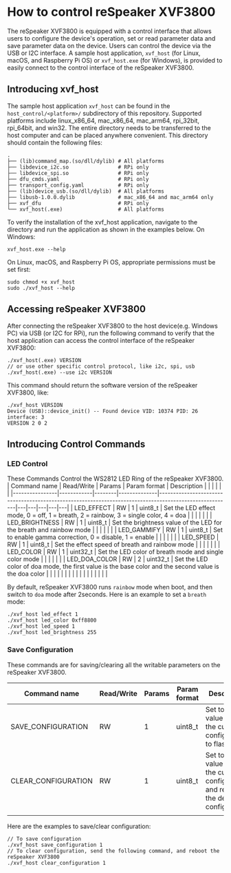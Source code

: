 # How to control reSpeaker XVF3800

The reSpeaker XVF3800 is equipped with a control interface that allows users to configure the device's operation, set or read parameter data and save parameter data on the device. Users can control the device via the USB or I2C interface. A sample host application, `xvf_host` (for Linux, macOS, and Raspberry Pi OS) or `xvf_host.exe` (for Windows), is provided to easily connect to the control interface of the reSpeaker XVF3800.

## Introducing xvf_host

The sample host application `xvf_host` can be found in the `host_control/<platform>/` subdirectory of this repository. Supported platforms include linux_x86_64, mac_x86_64, mac_arm64, rpi_32bit, rpi_64bit, and win32. The entire directory needs to be transferred to the host computer and can be placed anywhere convenient. This directory should contain the following files:

```
.
├── (lib)command_map.(so/dll/dylib) # All platforms
├── libdevice_i2c.so                # RPi only
├── libdevice_spi.so                # RPi only
├── dfu_cmds.yaml                   # RPi only
├── transport_config.yaml           # RPi only
├── (lib)device_usb.(so/dll/dylib)  # All platforms
├── libusb-1.0.0.dylib              # mac_x86_64 and mac_arm64 only
├── xvf_dfu                         # RPi only
└── xvf_host(.exe)                  # All platforms
```

To verify the installation of the xvf_host application, navigate to the directory and run the application as shown in the examples below. On Windows:
```
xvf_host.exe --help
```

On Linux, macOS, and Raspberry Pi OS, appropriate permissions must be set first:
```
sudo chmod +x xvf_host
sudo ./xvf_host --help
```

## Accessing reSpeaker XVF3800

After connecting the reSpeaker XVF3800 to the host device(e.g. Windows PC) via USB (or I2C for RPi), run the following command to verify that the host application can access the control interface of the reSpeaker XVF3800:
```
./xvf_host(.exe) VERSION
// or use other specific control protocol, like i2c, spi, usb
./xvf_host(.exe) --use i2c VERSION  
```
This command should return the software version of the reSpeaker XVF3800, like:
```
./xvf_host VERSION   
Device (USB)::device_init() -- Found device VID: 10374 PID: 26 interface: 3
VERSION 2 0 2 
```

## Introducing Control Commands

### LED Control
These Commands Control the WS2812 LED Ring of the reSpeaker XVF3800.
| Command name   | Read/Write | Params | Param format | Description                                                                                            |   |   |   |   |   |
|----------------|------------|--------|--------------|--------------------------------------------------------------------------------------------------------|---|---|---|---|---|
| LED_EFFECT     | RW         | 1      | uint8_t      | Set the LED effect mode, 0 = off, 1 = breath, 2 = rainbow, 3 = single color, 4 = doa                   |   |   |   |   |   |
| LED_BRIGHTNESS | RW         | 1      | uint8_t      | Set the brightness value of the LED for the breath and rainbow mode                                    |   |   |   |   |   |
| LED_GAMMIFY    | RW         | 1      | uint8_t      | Set to enable gamma correction, 0 = disable, 1 = enable                                                |   |   |   |   |   |
| LED_SPEED      | RW         | 1      | uint8_t      | Set the effect speed of breath and rainbow mode                                                        |   |   |   |   |   |
| LED_COLOR      | RW         | 1      | uint32_t     | Set the LED color of breath mode and single color mode                                                 |   |   |   |   |   |
| LED_DOA_COLOR  | RW         | 2      | uint32_t     | Set the LED color of doa mode, the first value is the base color and the second value is the doa color |   |   |   |   |   |
|                |            |        |              |                                                                                                        |   |   |   |   |   |

By default, reSpeaker XVF3800 runs `rainbow` mode when boot, and then switch to `doa` mode after 2seconds. Here is an example to set a `breath` mode:
```
./xvf_host led_effect 1
./xvf_host led_color 0xff8800
./xvf_host led_speed 1
./xvf_host led_brightness 255
```

### Save Configuration

These commands are for saving/clearing all the writable parameters on the reSpeaker XVF3800.

| Command name        | Read/Write | Params | Param format | Description                                                                                  |   |   |   |   |   |
|---------------------|------------|--------|--------------|----------------------------------------------------------------------------------------------|---|---|---|---|---|
| SAVE_CONFIGURATION  | RW         | 1      | uint8_t      | Set to any value to save the current configuration to flash.                                 |   |   |   |   |   |
| CLEAR_CONFIGURATION | RW         | 1      | uint8_t      | Set to any value to clear the current configuration and revert to the default configuration. |   |   |   |   |   |
|                     |            |        |              |                                                                                              |   |   |   |   |   |

Here are the examples to save/clear configuration:
```
// To save configuration
./xvf_host save_configuration 1
// To clear configuration, send the following command, and reboot the reSpeaker XVF3800
./xvf_host clear_configuration 1
```

